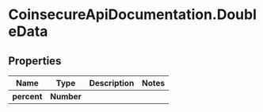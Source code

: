 # CoinsecureApiDocumentation.DoubleData

## Properties
Name | Type | Description | Notes
------------ | ------------- | ------------- | -------------
**percent** | **Number** |  | 


